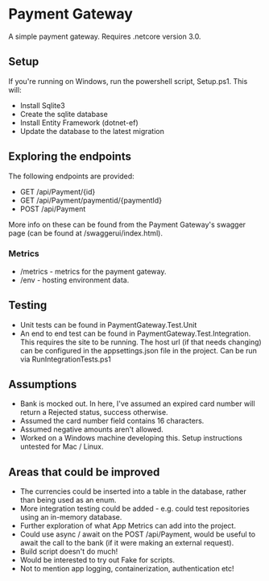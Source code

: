 # Payment Gateway

A simple payment gateway. Requires .netcore version 3.0.

## Setup

If you're running on Windows, run the powershell script, Setup.ps1. This will:
- Install Sqlite3
- Create the sqlite database
- Install Entity Framework (dotnet-ef)
- Update the database to the latest migration

## Exploring the endpoints

The following endpoints are provided:
- GET /api/Payment/{id}
- GET /api/Payment/paymentid/{paymentId}
- POST /api/Payment

More info on these can be found from the Payment Gateway's swagger page (can be found at /swaggerui/index.html).

### Metrics

- /metrics - metrics for the payment gateway.
- /env - hosting environment data.

## Testing

- Unit tests can be found in PaymentGateway.Test.Unit
- An end to end test can be found in PaymentGateway.Test.Integration. This requires the site to be running. The host url (if that needs changing) can be configured in the appsettings.json file in the project. Can be run via RunIntegrationTests.ps1

## Assumptions

- Bank is mocked out. In here, I've assumed an expired card number will return a Rejected status, success otherwise.
- Assumed the card number field contains 16 characters.
- Assumed negative amounts aren't allowed.
- Worked on a Windows machine developing this. Setup instructions untested for Mac / Linux.

## Areas that could be improved

- The currencies could be inserted into a table in the database, rather than being used as an enum.
- More integration testing could be added - e.g. could test repositories using an in-memory database.
- Further exploration of what App Metrics can add into the project.
- Could use async / await on the POST /api/Payment, would be useful to await the call to the bank (if it were making an external request).
- Build script doesn't do much!
- Would be interested to try out Fake for scripts.
- Not to mention app logging, containerization, authentication etc!
